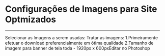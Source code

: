 
# Configurações de Imagens para Site Optmizados #
***
Selecionar as Imagens a serem usadas:
Tratar as imagens:
 1.Primeiramente efetuar o download preferencialmente em ótima qualidade
 2.Tamanho de imagem para banner de tela toda - 1920px x 600pxEditar no Photoshop